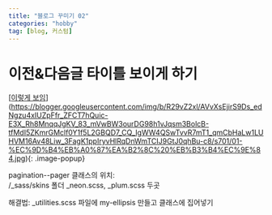 ```yaml
---
title: "블로그 꾸미기 02"
categories: "hobby"
tag: [blog, 커스텀]
---
```



# 이전&다음글 타이틀 보이게 하기

[[이렇게 보임](https://blogger.googleusercontent.com/img/b/R29vZ2xl/AVvXsEjirS9Ds_edNgzu4xIUZpFfr_ZFCT7hQuic-E3X_Rh8MnqqJgKV_83_mVwBW3ourDG98h1vJqsm3BolcB-tfMdI5ZKmrGMclf0Y1f5L2GBQD7_CQ_IgWW4QSwTvvR7mT1_qmCbHaLw1LUHVM16Av48Liw_3FagK1ppIryvHlRqDnWmTCIJ9GtJ0qhBu-c8/s701/01-%EC%9D%B4%EB%A0%87%EA%B2%8C%20%EB%B3%B4%EC%9E%84.jpg)](https://blogger.googleusercontent.com/img/b/R29vZ2xl/AVvXsEjirS9Ds_edNgzu4xIUZpFfr_ZFCT7hQuic-E3X_Rh8MnqqJgKV_83_mVwBW3ourDG98h1vJqsm3BolcB-tfMdI5ZKmrGMclf0Y1f5L2GBQD7_CQ_IgWW4QSwTvvR7mT1_qmCbHaLw1LUHVM16Av48Liw_3FagK1ppIryvHlRqDnWmTCIJ9GtJ0qhBu-c8/s701/01-%EC%9D%B4%EB%A0%87%EA%B2%8C%20%EB%B3%B4%EC%9E%84.jpg){: .image-popup}

pagination--pager 클래스의 위치: \
/_sass/skins 폴더 _neon.scss, _plum.scss 두곳

해결법: _utilities.scss 파일에 my-ellipsis 만들고 클래스에 집어넣기